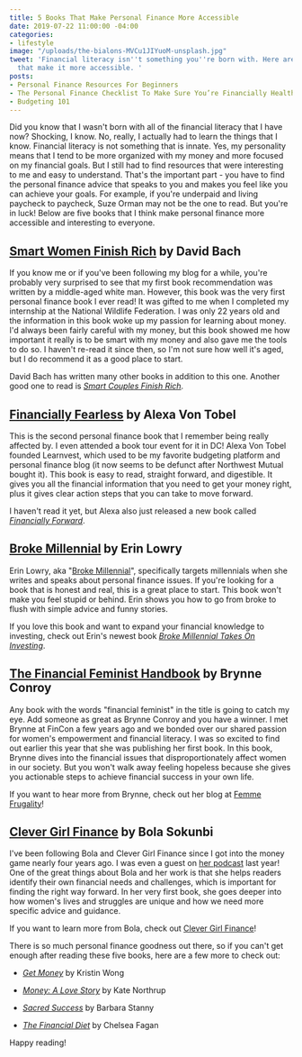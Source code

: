 ```yaml
---
title: 5 Books That Make Personal Finance More Accessible
date: 2019-07-22 11:00:00 -04:00
categories:
- lifestyle
image: "/uploads/the-bialons-MVCu1JIYuoM-unsplash.jpg"
tweet: 'Financial literacy isn''t something you''re born with. Here are some books
  that make it more accessible. '
posts:
- Personal Finance Resources For Beginners
- The Personal Finance Checklist To Make Sure You’re Financially Healthy
- Budgeting 101
---
```


Did you know that I wasn't born with all of the financial literacy that I have now? Shocking, I know. No, really, I actually had to learn the things that I know. Financial literacy is not something that is innate. Yes, my personality means that I tend to be more organized with my money and more focused on my financial goals. But I still had to find resources that were interesting to me and easy to understand. That's the important part - you have to find the personal finance advice that speaks to you and makes you feel like you can achieve your goals. For example, if you're underpaid and living paycheck to paycheck, Suze Orman may not be the one to read. But you're in luck! Below are five books that I think make personal finance more accessible and interesting to everyone.

## [Smart Women Finish Rich](https://www.goodreads.com/book/show/25645.Smart_Women_Finish_Rich) by David Bach

If you know me or if you've been following my blog for a while, you're probably very surprised to see that my first book recommendation was written by a middle-aged white man. However, this book was the very first personal finance book I ever read! It was gifted to me when I completed my internship at the National Wildlife Federation. I was only 22 years old and the information in this book woke up my passion for learning about money. I'd always been fairly careful with my money, but this book showed me how important it really is to be smart with my money and also gave me the tools to do so. I haven't re-read it since then, so I'm not sure how well it's aged, but I do recommend it as a good place to start.

David Bach has written many other books in addition to this one. Another good one to read is *[Smart Couples Finish Rich](https://www.goodreads.com/book/show/6301.Smart_Couples_Finish_Rich)*.

## [Financially Fearless](https://www.goodreads.com/book/show/17737028-financially-fearless?ac=1&from_search=true) by Alexa Von Tobel

This is the second personal finance book that I remember being really affected by. I even attended a book tour event for it in DC! Alexa Von Tobel founded Learnvest, which used to be my favorite budgeting platform and personal finance blog (it now seems to be defunct after Northwest Mutual bought it). This book is easy to read, straight forward, and digestible. It gives you all the financial information that you need to get your money right, plus it gives clear action steps that you can take to move forward. 

I haven't read it yet, but Alexa also just released a new book called *[Financially Forward](https://www.goodreads.com/book/show/42601024-financially-forward)*.

## [Broke Millennial](https://www.goodreads.com/book/show/32335700-broke-millennial?ac=1&from_search=true) by Erin Lowry

Erin Lowry, aka "[Broke Millennial](https://brokemillennial.com/)", specifically targets millennials when she writes and speaks about personal finance issues. If you're looking for a book that is honest and real, this is a great place to start. This book won't make you feel stupid or behind. Erin shows you how to go from broke to flush with simple advice and funny stories. 

If you love this book and want to expand your financial knowledge to investing, check out Erin's newest book *[Broke Millennial Takes On Investing](https://www.goodreads.com/book/show/41108699-broke-millennial-takes-on-investing)*.

## [The Financial Feminist Handbook](https://www.goodreads.com/book/show/41073145-the-feminist-financial-handbook?ac=1&from_search=true) by Brynne Conroy

Any book with the words "financial feminist" in the title is going to catch my eye. Add someone as great as Brynne Conroy and you have a winner. I met Brynne at FinCon a few years ago and we bonded over our shared passion for women's empowerment and financial literacy. I was so excited to find out earlier this year that she was publishing her first book. In this book, Brynne dives into the financial issues that disproportionately affect women in our society. But you won't walk away feeling hopeless because she gives you actionable steps to achieve financial success in your own life. 

If you want to hear more from Brynne, check out her blog at [Femme Frugality](https://femmefrugality.com/)! 

## [Clever Girl Finance](https://www.goodreads.com/book/show/43119516-clever-girl-finance) by Bola Sokunbi

I've been following Bola and Clever Girl Finance since I got into the money game nearly four years ago. I was even a guest on [her podcast](https://www.clevergirlfinance.com/podcast-episodes/podcast-episode-52-lets-talk-about-financially-sound-wedding-planning-with-guest-maggie-germano/) last year! One of the great things about Bola and her work is that she helps readers identify their own financial needs and challenges, which is important for finding the right way forward. In her very first book, she goes deeper into how women's lives and struggles are unique and how we need more specific advice and guidance.

If you want to learn more from Bola, check out [Clever Girl Finance](https://www.clevergirlfinance.com/)!

There is so much personal finance goodness out there, so if you can't get enough after reading these five books, here are a few more to check out:

* *[Get Money](https://www.goodreads.com/book/show/35604725-get-money?ac=1&from_search=true)* by Kristin Wong

* *[Money: A Love Story](https://www.goodreads.com/book/show/17165012-money-a-love-story)* by Kate Northrup

* *[Sacred Success](https://www.goodreads.com/book/show/20702642-sacred-success?ac=1&from_search=true)* by Barbara Stanny

* *[The Financial Diet](https://www.goodreads.com/en/book/show/32927009)* by Chelsea Fagan

Happy reading!